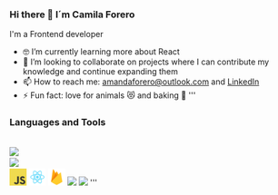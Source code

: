 ### Hi there 👋 I´m Camila Forero
I'm a Frontend developer


- 🤓 I’m currently learning more about React
- 👯 I’m looking to collaborate on projects where I can contribute my knowledge and continue expanding them
- 📫 How to reach me: <a href="amandaforero@outlook.com">amandaforero@outlook.com</a> and [LinkedIn](https://www.linkedin.com/in/camilaforero/)
- ⚡ Fun fact: love for animals 😻 and baking 🧁
'''
### Languages and Tools
<code> <img height=30 src="https://user-images.githubusercontent.com/86115727/215505925-ad47386c-4f17-48a3-9ddb-c6d2d0326406.png"/></code>
<code> <img height=30 src="https://user-images.githubusercontent.com/86115727/215506942-49f506ff-b8d1-4848-aa79-002b24e10f5a.png"/></code>
<code> <img height=30 src="https://raw.githubusercontent.com/github/explore/80688e429a7d4ef2fca1e82350fe8e3517d3494d/topics/javascript/javascript.png" /></code>
<code><img height="30" src="https://raw.githubusercontent.com/github/explore/80688e429a7d4ef2fca1e82350fe8e3517d3494d/topics/react/react.png"></code>
<code><img height="30" src="https://raw.githubusercontent.com/github/explore/80688e429a7d4ef2fca1e82350fe8e3517d3494d/topics/firebase/firebase.png"></code>
<code><img height="30" src="https://user-images.githubusercontent.com/86115727/215509398-fbd7159b-7703-4ccd-9b6d-c1255c28578b.png"></code>
<code><img height="30" src="https://user-images.githubusercontent.com/86115727/215509733-21be32e9-0650-4e29-b313-50c1767c04a7.png"></code>
'''

